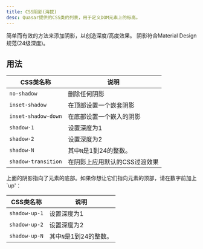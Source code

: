 ```yaml
---
title: CSS阴影(海拔)
desc: Quasar提供的CSS类的列表，用于定义DOM元素上的标高。
---
```

简单而有效的方法来添加阴影，以创造深度/高度效果。
阴影符合Material Design规范(24级深度)。

## 用法

| CSS类名称 | 说明 |
| --- | --- |
| `no-shadow` | 删除任何阴影 |
| `inset-shadow` | 在顶部设置一个嵌套阴影
| `inset-shadow-down` | 在底部设置一个嵌入的阴影
| `shadow-1` | 设置深度为1 |
| `shadow-2` | 设置深度为2 |
| `shadow-N` | 其中`N`是1到24的整数。|
| `shadow-transition` | 在阴影上应用默认的CSS过渡效果 |

<doc-example title="标准阴影" file="shadows/Standard" scrollable />

上面的阴影指向了元素的底部。如果你想让它们指向元素的顶部，请在数字前加上`up'：

| CSS类名称 | 说明 |
| --- | --- |
| `shadow-up-1` | 设置深度为1
| `shadow-up-2` | 设置深度为2
| `shadow-up-N` | 其中`N`是1到24的整数。|

<doc-example title="阴影朝上" file="shadows/PointingUp" scrollable />

<doc-example title="嵌入式阴影" file="shadows/Inset" />



